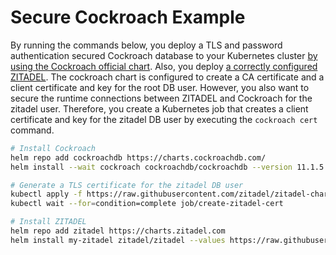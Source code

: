 # Secure Cockroach Example

By running the commands below, you deploy a TLS and password authentication secured Cockroach database to your Kubernetes cluster [by using the Cockroach official chart](https://artifacthub.io/packages/helm/cockroachdb/cockroachdb).
Also, you deploy [a correctly configured ZITADEL](https://artifacthub.io/packages/helm/zitadel/zitadel).
The cockroach chart is configured to create a CA certificate and a client certificate and key for the root DB user.
However, you also want to secure the runtime connections between ZITADEL and Cockroach for the zitadel user.
Therefore, you create a Kubernetes job that creates a client certificate and key for the zitadel DB user by executing the `cockroach cert` command.

```bash
# Install Cockroach
helm repo add cockroachdb https://charts.cockroachdb.com/
helm install --wait cockroach cockroachdb/cockroachdb --version 11.1.5 --values https://raw.githubusercontent.com/zitadel/zitadel-charts/main/examples/4-cockroach-secure/cockroach-values.yaml

# Generate a TLS certificate for the zitadel DB user
kubectl apply -f https://raw.githubusercontent.com/zitadel/zitadel-charts/main/examples/4-cockroach-secure/zitadel-cert-job.yaml
kubectl wait --for=condition=complete job/create-zitadel-cert

# Install ZITADEL
helm repo add zitadel https://charts.zitadel.com
helm install my-zitadel zitadel/zitadel --values https://raw.githubusercontent.com/zitadel/zitadel-charts/main/examples/4-cockroach-secure/zitadel-values.yaml
```
